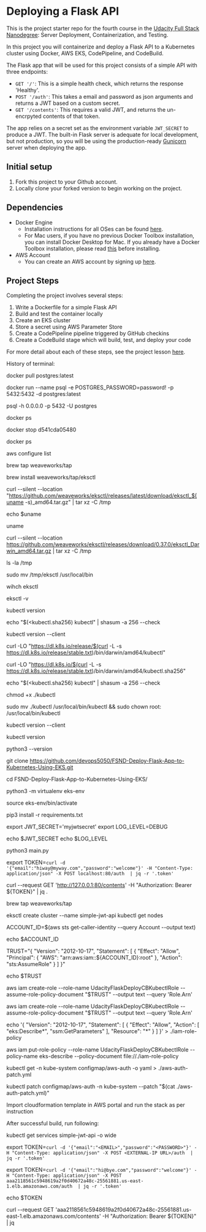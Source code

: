 # Deploying a Flask API

This is the project starter repo for the fourth course in the [Udacity Full Stack Nanodegree](https://www.udacity.com/course/full-stack-web-developer-nanodegree--nd004): Server Deployment, Containerization, and Testing.

In this project you will containerize and deploy a Flask API to a Kubernetes cluster using Docker, AWS EKS, CodePipeline, and CodeBuild.

The Flask app that will be used for this project consists of a simple API with three endpoints:

- `GET '/'`: This is a simple health check, which returns the response 'Healthy'. 
- `POST '/auth'`: This takes a email and password as json arguments and returns a JWT based on a custom secret.
- `GET '/contents'`: This requires a valid JWT, and returns the un-encrpyted contents of that token. 

The app relies on a secret set as the environment variable `JWT_SECRET` to produce a JWT. The built-in Flask server is adequate for local development, but not production, so you will be using the production-ready [Gunicorn](https://gunicorn.org/) server when deploying the app.

## Initial setup
1. Fork this project to your Github account.
2. Locally clone your forked version to begin working on the project.

## Dependencies

- Docker Engine
    - Installation instructions for all OSes can be found [here](https://docs.docker.com/install/).
    - For Mac users, if you have no previous Docker Toolbox installation, you can install Docker Desktop for Mac. If you already have a Docker Toolbox installation, please read [this](https://docs.docker.com/docker-for-mac/docker-toolbox/) before installing.
 - AWS Account
     - You can create an AWS account by signing up [here](https://aws.amazon.com/#).
     
## Project Steps

Completing the project involves several steps:

1. Write a Dockerfile for a simple Flask API
2. Build and test the container locally
3. Create an EKS cluster
4. Store a secret using AWS Parameter Store
5. Create a CodePipeline pipeline triggered by GitHub checkins
6. Create a CodeBuild stage which will build, test, and deploy your code

For more detail about each of these steps, see the project lesson [here](https://classroom.udacity.com/nanodegrees/nd004/parts/1d842ebf-5b10-4749-9e5e-ef28fe98f173/modules/ac13842f-c841-4c1a-b284-b47899f4613d/lessons/becb2dac-c108-4143-8f6c-11b30413e28d/concepts/092cdb35-28f7-4145-b6e6-6278b8dd7527).


History of terminal:

docker pull postgres:latest

docker run --name psql -e POSTGRES_PASSWORD=password! -p 5432:5432 -d postgres:latest

psql -h 0.0.0.0 -p 5432 -U postgres

docker ps

docker stop d541cda05480

docker ps

aws configure list

brew tap weaveworks/tap

brew install weaveworks/tap/eksctl

curl --silent --location "‌https://github.com/weaveworks/eksctl/releases/latest/download/eksctl_$(uname‌ -s)_amd64.tar.gz" | tar xz -C /tmp

echo $uname

uname

curl --silent --location https://github.com/weaveworks/eksctl/releases/download/0.37.0/eksctl_Darwin_amd64.tar.gz | tar xz -C /tmp

ls -la /tmp

sudo mv /tmp/eksctl /usr/local/bin

wihch eksctl

eksctl -v

kubectl version

echo "$(<kubectl.sha256)  kubectl" | shasum -a 256 --check

kubectl version --client

curl -LO "https://dl.k8s.io/release/$(curl -L -s https://dl.k8s.io/release/stable.txt)/bin/darwin/amd64/kubectl"

curl -LO "https://dl.k8s.io/$(curl -L -s https://dl.k8s.io/release/stable.txt)/bin/darwin/amd64/kubectl.sha256"

echo "$(<kubectl.sha256)  kubectl" | shasum -a 256 --check

chmod +x ./kubectl

sudo mv ./kubectl /usr/local/bin/kubectl && sudo chown root: /usr/local/bin/kubectl

kubectl version --client

kubectl version

python3 --version

git clone https://github.com/devops5050/FSND-Deploy-Flask-App-to-Kubernetes-Using-EKS.git

cd FSND-Deploy-Flask-App-to-Kubernetes-Using-EKS/

python3 -m virtualenv eks-env

source eks-env/bin/activate

pip3 install -r requirements.txt

export JWT_SECRET='myjwtsecret'
export LOG_LEVEL=DEBUG

echo $JWT_SECRET 
echo $LOG_LEVEL 

python3 main.py 

export TOKEN=`curl -d '{"email":"hiway@myway.com","password":"welcome"}' -H "Content-Type: application/json" -X POST localhost:80/auth  | jq -r '.token'`

curl --request GET 'http://127.0.0.1:80/contents' -H "Authorization: Bearer ${TOKEN}" | jq .

brew tap weaveworks/tap

eksctl create cluster --name simple-jwt-api
kubectl get nodes

ACCOUNT_ID=$(aws sts get-caller-identity --query Account --output text)

echo $ACCOUNT_ID

TRUST="{ \"Version\": \"2012-10-17\", \"Statement\": [ { \"Effect\": \"Allow\",  \"Principal\": { \"AWS\": \"arn:aws:iam::${ACCOUNT_ID}:root\" }, \"Action\":  \"sts:AssumeRole\" } ] }"

echo $TRUST

aws iam create-role --role-name UdacityFlaskDeployCBKubectlRole --assume-role-policy-document "$TRUST" --output text --query 'Role.Arn'

aws iam create-role --role-name UdacityFlaskDeployCBKubectlRole --assume-role-policy-document "$TRUST" --output text --query 'Role.Arn'

echo '{ "Version": "2012-10-17", "Statement": [ { "Effect": "Allow", "Action": [ "eks:Describe*", "ssm:GetParameters" ], "Resource": "*" } ] }' > ./iam-role-policy

aws iam put-role-policy --role-name UdacityFlaskDeployCBKubectlRole --policy-name eks-describe --policy-document file://./iam-role-policy

kubectl get -n kube-system configmap/aws-auth -o yaml > ./aws-auth-patch.yml

kubectl patch configmap/aws-auth -n kube-system --patch "$(cat ./aws-auth-patch.yml)"

Import cloudformation template in AWS portal and run the stack as per instruction

After successful build, run following:

kubectl get services simple-jwt-api -o wide

export TOKEN=`curl -d '{"email":"<EMAIL>","password":"<PASSWORD>"}' -H "Content-Type: application/json" -X POST <EXTERNAL-IP URL>/auth  | jq -r '.token'`

export TOKEN=`curl -d '{"email":"hi@bye.com","password":"welcome"}' -H "Content-Type: application/json" -X POST aaa2118561c5948619a2f0d40672a48c-25561881.us-east-1.elb.amazonaws.com/auth  | jq -r '.token'`

echo $TOKEN

curl --request GET 'aaa2118561c5948619a2f0d40672a48c-25561881.us-east-1.elb.amazonaws.com/contents' -H "Authorization: Bearer ${TOKEN}" | jq
